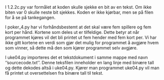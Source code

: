 I 1.2.2c.py var formålet at koden skulle sjekke en bit av en tekst. Om ikke biten var 0 skulle neste bit sjekkes.
Koden er ikke kjørbar, men se på filen for å se på tankegangen.

I poker_4.py har vi forhåndsbestemt at det skal være fem spillere og fem kort per hånd. Kortene som deles ut er tilfeldige.
Dette betyr at når programmet kjøres vil det bli printet ut fem hender med fem kort per. Vi har ikke gitt kortene en verdi
som gjør det mulig for programmet å avgjøre hvem som vinner, så dette må den som kjører programmet selv avgjøre.

I uke04.py importeres det et tekstdokument i samme mappe med navn ‘’sourcecode.txt’’. Denne teksfilen inneholder en lang
linje med binære tall og dette dekodes altså i uke04.py. Kjører man programmet uke04.py vil man få printet ut oversettelsen
fra binære tall til tekst.
